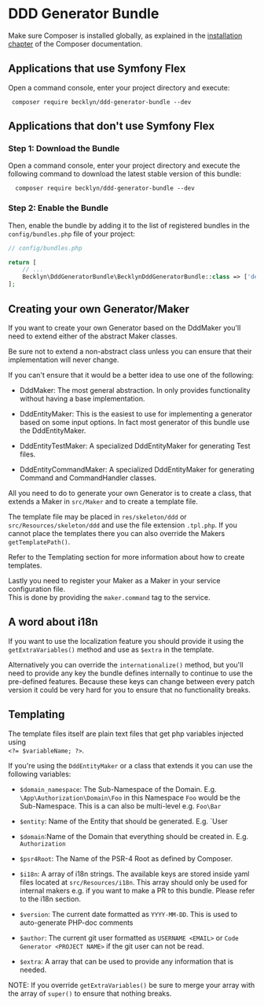 DDD Generator Bundle
=====================
Make sure Composer is installed globally, as explained in the
[installation chapter](https://getcomposer.org/doc/00-intro.md)
of the Composer documentation.

Applications that use Symfony Flex
----------------------------------

Open a command console, enter your project directory and execute:

```console
 composer require becklyn/ddd-generator-bundle --dev
```

Applications that don't use Symfony Flex
----------------------------------------

### Step 1: Download the Bundle

Open a command console, enter your project directory and execute the
following command to download the latest stable version of this bundle:

```console
  composer require becklyn/ddd-generator-bundle --dev
```

### Step 2: Enable the Bundle

Then, enable the bundle by adding it to the list of registered bundles
in the `config/bundles.php` file of your project:

```php
// config/bundles.php

return [
    // ...
    Becklyn\DddGeneratorBundle\BecklynDddGeneratorBundle::class => ['dev' => true],
];
```

Creating your own Generator/Maker
----------------------------------------

If you want to create your own Generator based on the DddMaker
you'll need to extend either of the abstract Maker classes.

Be sure not to extend a non-abstract class unless you can ensure that
their implementation will never change.

If you can't ensure that it would be a better idea to use one of the following:
- DddMaker: The most general abstraction. In only provides functionality
  without having a base implementation.

- DddEntityMaker: This is the easiest to use for implementing a generator based
  on some input options. In fact most generator of this bundle use the DddEntityMaker.

- DddEntityTestMaker: A specialized DddEntityMaker for generating Test files.

- DddEntityCommandMaker: A specialized DddEntityMaker for generating Command and CommandHandler classes.

All you need to do to generate your own Generator is to create a class,
that extends a Maker in `src/Maker` and to create a template file.

The template file may be placed in `res/skeleton/ddd` or
`src/Resources/skeleton/ddd` and use the file extension `.tpl.php`.
If you cannot place the templates there you can also override the Makers `getTemplatePath()`.

Refer to the Templating section for more information about how to create templates.

Lastly you need to register your Maker as a Maker in your service configuration file.  
This is done by providing the `maker.command` tag to the service.

A word about i18n
----------------------------------------
If you want to use the localization feature you should provide it using the
`getExtraVariables()` method and use as `$extra`  in the template.

Alternatively you can override the `internationalize()` method, but you'll need to
provide any key the bundle defines internally to continue to use the pre-defined features.
Because these keys can change between every patch version it could be very hard for you
to ensure that no functionality breaks.

Templating
-----------
The template files itself are plain text files that get php variables injected using  
`<?= $variableName; ?>`.

If you're using the `DddEntityMaker` or a class that extends it you can use the following variables:

- `$domain_namespace`: The Sub-Namespace of the Domain. E.g. `\App\Authorization\Domain\Foo` in this
  Namespace `Foo` would be the Sub-Namespace. This is a can also be multi-level e.g. `Foo\Bar`

- `$entity`: Name of the Entity that should be generated. E.g. `User

- `$domain`:Name of the Domain that everything should be created in. E.g. `Authorization`

- `$psr4Root`: The Name of the PSR-4 Root as defined by Composer.

- `$i18n`: A array of i18n strings. The available keys are stored inside yaml files located at `src/Resources/i18n`.
  This array should only be used for internal makers e.g. if you want to make a PR to this bundle.
  Please refer to the i18n section.

- `$version`: The current date formatted as `YYYY-MM-DD`. This is used to auto-generate PHP-doc comments

- `$author`: The current git user formatted as `USERNAME <EMAIL>` or `Code Generator <PROJECT NAME>` if the git user can not be read.

- `$extra`: A array that can be used to provide any information that is needed.

NOTE: If you override `getExtraVariables()` be sure to merge your array with the array of `super()` to ensure that nothing breaks.
